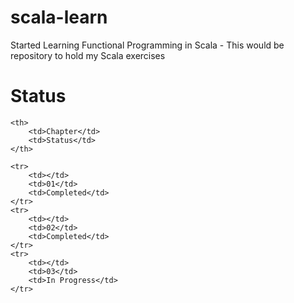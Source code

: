 # scala-learn

Started Learning Functional Programming in Scala - This would be repository to hold my Scala exercises

<h1>Status</h1>

<table>

    <th>
        <td>Chapter</td>
        <td>Status</td>
    </th>

    <tr>
        <td></td>
        <td>01</td>
        <td>Completed</td>
    </tr>
    <tr>
        <td></td>
        <td>02</td>
        <td>Completed</td>
    </tr>
    <tr>
        <td></td>
        <td>03</td>
        <td>In Progress</td>
    </tr>
</table>


